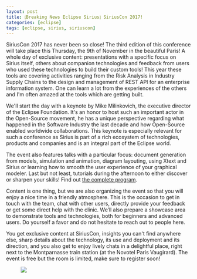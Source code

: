 ```yaml
---
layout: post
title: ⦏Breaking News Eclipse Sirius⦎ SiriusCon 2017!
categories: [eclipse]
tags: [eclipse, sirius, siriuscon]
---
```



SiriusCon 2017 has never been so close! The third edition of this conference will take place this Thursday, the 9th of November in the beautiful Paris! A whole day of exclusive content: presentations with a specific focus on Sirius itself, others about companion technologies and feedback from users who used these technologies to build their custom tools! This year these tools are covering activities ranging from the Risk Analysis in Industry Supply Chains to the design and management of REST API for an enterprise information system. One can learn a lot from the experiences of the others and I'm often amazed at the tools which are getting built.

We'll start the day with a keynote by Mike Milinkovich, the executive director of the Eclipse Foundation. It's an honor to host such an important actor in the Open-Source movement, he has a unique perspective regarding what happened in the Software Industry the last decade and how Open-Source enabled worldwide collaborations. This keynote is especially relevant for such a conference as Sirius is part of a rich ecosystem of technologies, products and companies and is an integral part of the Eclipse world.

The event also features talks with a particular focus: document generation from models, simulation and animation, diagram layouting, using Xtext and Sirius or learning how to smooth the user experience of your graphical modeler. Last but not least, tutorials during the afternoon to either discover or sharpen your skills! Find out [the complete program](https://www.siriuscon.org/#program).

Content is one thing, but we are also organizing the event so that you will enjoy a nice time in a friendly atmosphere. This is the occasion to get in touch with the team, chat with other users, directly provide your feedback or get some direct help with the clinic. We’ll also prepare a showcase area to demonstrate tools and technologies, both for beginners and advanced users. Do yourself a favor and do not hesitate to reach out to people here.

You get exclusive content at SiriusCon, insights you can't find anywhere else, sharp details about the technology, its  use and deployment and its direction, and you also get to enjoy lively chats in a delightful place, right next to the Montparnasse train station (at the Novotel Paris Vaugirard). The event is free but the room is limited, make sure to register soon!

<figure>
    <a href="{{ site.url }}/images/blog/siriuscon/2017.png"><img src="{{ site.url }}/images/blog/siriuscon/2017.png"></a>    
    <figcaption></figcaption>
</figure>


